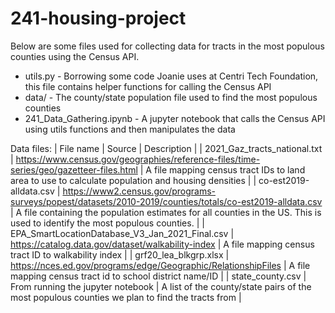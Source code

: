 # 241-housing-project

Below are some files used for collecting data for tracts in the most populous counties using the Census API.

* utils.py - Borrowing some code Joanie uses at Centri Tech Foundation, this file contains helper functions for calling the Census API
* data/ - The county/state population file used to find the most populous counties
* 241_Data_Gathering.ipynb - A jupyter notebook that calls the Census API using utils functions and then manipulates the data


Data files:
| File name | Source | Description |
 | 2021_Gaz_tracts_national.txt | https://www.census.gov/geographies/reference-files/time-series/geo/gazetteer-files.html | A file mapping census tract IDs to land area to use to calculate population and housing densities |
 | co-est2019-alldata.csv | https://www2.census.gov/programs-surveys/popest/datasets/2010-2019/counties/totals/co-est2019-alldata.csv | A file containing the population estimates for all counties in the US. This is used to identify the most populous counties. |
 | EPA_SmartLocationDatabase_V3_Jan_2021_Final.csv | https://catalog.data.gov/dataset/walkability-index | A file mapping census tract ID to walkability index |
 | grf20_lea_blkgrp.xlsx | https://nces.ed.gov/programs/edge/Geographic/RelationshipFiles | A file mapping census tract id to school district name/ID |
 | state_county.csv | From running the jupyter notebook | A list of the county/state pairs of the most populous counties we plan to find the tracts from |